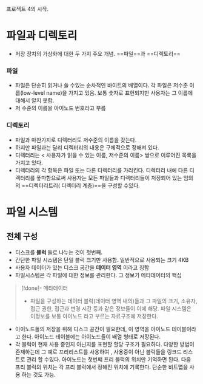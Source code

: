 프로젝트 4의 시작.


# 파일과 디렉토리

- 저장 장치의 가상화에 대한 두 가지 주요 개념. ==파일==과 ==디렉토리==

### 파일

- 파일은 단순히 읽거나 쓸 수있는 순차적인 바이트의 배열이다. 각 파일은 저수준 이름(low-level name)을 가지고 있음. 보통 숫자로 표현되지만 사용자는 그 이름에 대해서 알지 못함.
- 저 수준의 이름을 아이노드 번호라고 부름

### 디렉토리

- 파일과 마찬가지로 디렉터리도 저수준의 이름을 갖는다.
- 하지만 파일과는 달리 디렉터리의 내용은 구체적으로 정해져 있다.
- 디렉터리는 < 사용자가 읽을 수 있는 이름, 저수준의 이름> 쌍으로 이루어진 목록을 가지고 있다.
- 디렉터리의 각 항목은 파일 또는 다른 디렉터리를 가리킨다. 디렉터리 내에 다른 디렉터리를 퐇마함으로써 사용자는 모든 파일들과 디렉터리들이 저장되어 있는 임의의 ==디렉터리트리( 디렉터리 계층)==을 구성할 수있다.


# 파일 시스템

## 전체 구성

- 디스크를 **블럭** 들로 나누는 것이 첫번째.
- 간단한 파일 시스템은 단일 블럭 크기만 사용함. 일반적으로 사용되는 크기 4KB
- 사용자 데이터가 있는 디스크 공간을 **데이터 영역** 이라고 칭함
- 파일시스템은 각 파일에 대한 정보를 관리한다. 그 정보가 메타데이터의 핵심

 >[!done]- 메타데이터
 >- 파일을 구성하는 데이터 블럭(데이터 영역 내의)들과 그 파일의 크기, 소유자, 접근 권한, 접근과 변경 시간 등과 같은 정보들이 이에 해당. 파일 시스템은 이정보를 보통 아이노드 라고 부르는 자료구조에 저장한다.

- 아이노드들의 저장을 위해 디스크 공간이 필요한데, 이 영역을 아이노드 테이블이라고 한다. 아이노드 테이블에는 아이노드들이 배열 형태로 저장된다.
- 각 블럭이 현재 사용 중인지 아닌지를 표현할 할당 구조가 필요하다.  다양한 방법이 존재하는데 그 예로 프리리스트를 사용하여 , 사용중이 아닌 블럭들을 링크드 리스트로 관리 할 수있다. 아이노드는 첫번쨰 프리 블럭의 위치만 기억하면 된다. 다음 프리 블럭의 위치는 각 프리 블럭에서 정해진 위치에 기록한다. 단순한 비트맵을 사용 하는 것도 가능.

